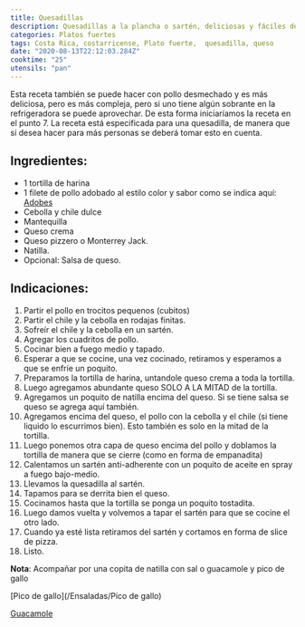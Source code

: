 ```yaml
---
title: Quesadillas
description: Quesadillas a la plancha o sartén, deliciosas y fáciles de preparar.
categories: Platos fuertes
tags: Costa Rica, costarricense, Plato fuerte,  quesadilla, queso
date: "2020-08-13T22:12:03.284Z"
cooktime: "25"
utensils: "pan"
---
```

Esta receta también se puede hacer con pollo desmechado y es más deliciosa, pero es más compleja, pero si uno tiene algún sobrante en la refrigeradora se puede aprovechar. De esta forma iniciaríamos la receta en el punto 7.
La receta está especificada para una quesadilla, de manera que si desea hacer para más personas se deberá tomar esto en cuenta.

## Ingredientes:

- 1 tortilla de harina
- 1 filete de pollo adobado al estilo color y sabor como se indica aquí: [Adobes](/Adobes/#pollo-sabor)
- Cebolla y chile dulce
- Mantequilla
- Queso crema
- Queso pizzero o Monterrey Jack.
- Natilla.
- Opcional: Salsa de queso.

## Indicaciones:

1. Partir el pollo en trocitos pequenos (cubitos)
2. Partir el chile y la cebolla en rodajas finitas.
3. Sofreír el chile y la cebolla en un sartén.
4. Agregar los cuadritos de pollo.
5. Cocinar bien a fuego medio y tapado.
6. Esperar a que se cocine, una vez cocinado, retiramos y esperamos a que se enfríe un poquito.
7. Preparamos la tortilla de harina, untandole queso crema a toda la tortilla.
8. Luego agregamos abundante queso SOLO A LA MITAD de la tortilla.
9. Agregamos un poquito de natilla encima del queso. Si se tiene salsa se queso se agrega aquí también.
10. Agregamos encima del queso, el pollo con la cebolla y el chile (si tiene liquido lo escurrimos bien). Esto también es solo en la mitad de la tortilla.
11. Luego ponemos otra capa de queso encima del pollo y doblamos la tortilla de manera que se cierre (como en forma de empanadita)
12. Calentamos un sartén anti-adherente con un poquito de aceite en spray a fuego bajo-medio.
13. Llevamos la quesadilla al sartén.
14. Tapamos para se derrita bien el queso.
15. Cocinamos hasta que la tortilla se ponga un poquito tostadita.
16. Luego damos vuelta y volvemos a tapar el sartén para que se cocine el otro lado.
17. Cuando ya esté lista retiramos del sartén y cortamos en forma de slice de pizza.
18. Listo.

**Nota**: Acompañar por una copita de natilla con sal o guacamole y pico de gallo

[Pico de gallo](/Ensaladas/Pico de gallo)

[Guacamole](/Acompañamientos/Guacamole)

